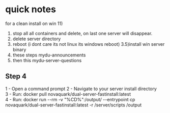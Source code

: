 # quick notes  
for a clean install on win 11)  
1) stop all all containers and delete, on last one server will disappear.  
2) delete server directory   
3) reboot (i dont care its not linux its windows reboot) 3.5)install win server binary  
4) these steps mydu-announcements   
5) then this mydu-server-questions  

## Step 4  
1 - Open a command prompt 
2 - Navigate to your server install directory   
3 - Run: docker pull novaquark/dual-server-fastinstall:latest  
4 - Run: docker run --rm -v "%CD%":/output/ --entrypoint cp novaquark/dual-server-fastinstall:latest -r /server/scripts /output  
